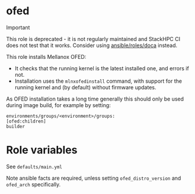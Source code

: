 # ofed

> [!IMPORTANT]
> This role is deprecated - it is not regularly maintained and StackHPC CI
> does not test that it works. Consider using [ansible/roles/doca](../doca/README.md)
> instead.

This role installs Mellanox OFED:
- It checks that the running kernel is the latest installed one, and errors if not.
- Installation uses the `mlnxofedinstall` command, with support for the running kernel
and (by default) without firmware updates.

As OFED installation takes a long time generally this should only be used during image build,
for example by setting:

```
environments/groups/<environment>/groups:
[ofed:children]
builder
```

# Role variables

See `defaults/main.yml`

Note ansible facts are required, unless setting `ofed_distro_version` and `ofed_arch` specifically.
